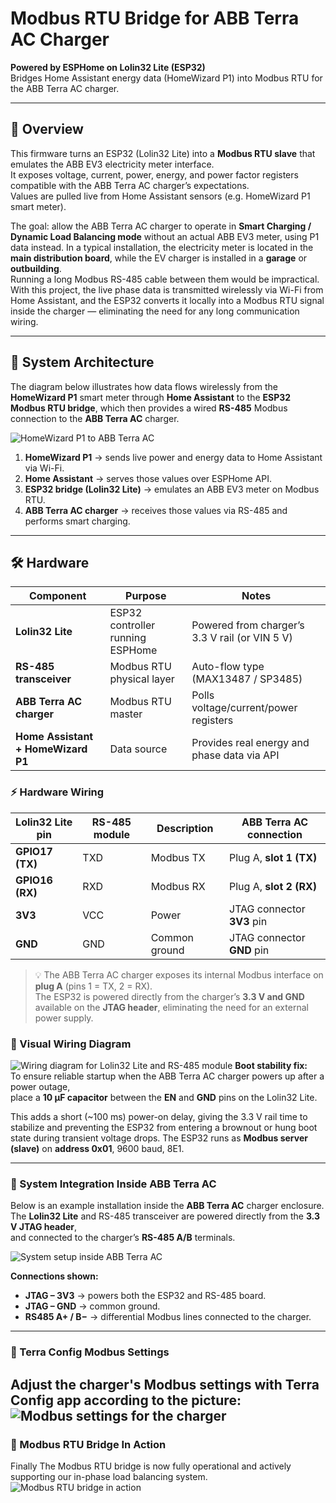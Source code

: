 # Modbus RTU Bridge for ABB Terra AC Charger
**Powered by ESPHome on Lolin32 Lite (ESP32)**  
Bridges Home Assistant energy data (HomeWizard P1) into Modbus RTU for the ABB Terra AC charger.

---

## 🧩 Overview
This firmware turns an ESP32 (Lolin32 Lite) into a **Modbus RTU slave** that emulates the ABB EV3 electricity meter interface.  
It exposes voltage, current, power, energy, and power factor registers compatible with the ABB Terra AC charger’s expectations.  
Values are pulled live from Home Assistant sensors (e.g. HomeWizard P1 smart meter).

The goal: allow the ABB Terra AC charger to operate in **Smart Charging / Dynamic Load Balancing mode** without an actual ABB EV3 meter, using P1 data instead.
In a typical installation, the electricity meter is located in the **main distribution board**, while the EV charger is installed in a **garage** or **outbuilding**.  
Running a long Modbus RS-485 cable between them would be impractical.  
With this project, the live phase data is transmitted wirelessly via Wi-Fi from Home Assistant, and the ESP32 converts it locally into a Modbus RTU signal inside the charger — eliminating the need for any long communication wiring.

---
## 📡 System Architecture

The diagram below illustrates how data flows wirelessly from the **HomeWizard P1** smart meter through **Home Assistant** to the **ESP32 Modbus RTU bridge**, which then provides a wired **RS-485** Modbus connection to the **ABB Terra AC** charger.

![HomeWizard P1 to ABB Terra AC](/media/HomeWizard%20P1%20to%20ABB%20Terra%20AC.png)

1. **HomeWizard P1** → sends live power and energy data to Home Assistant via Wi-Fi.  
2. **Home Assistant** → serves those values over ESPHome API.  
3. **ESP32 bridge (Lolin32 Lite)** → emulates an ABB EV3 meter on Modbus RTU.  
4. **ABB Terra AC charger** → receives those values via RS-485 and performs smart charging.

---

## 🛠️ Hardware

| Component | Purpose | Notes |
|------------|----------|-------|
| **Lolin32 Lite** | ESP32 controller running ESPHome | Powered from charger’s 3.3 V rail (or VIN 5 V) |
| **RS-485 transceiver** | Modbus RTU physical layer | Auto-flow type (MAX13487 / SP3485) |
| **ABB Terra AC charger** | Modbus RTU master | Polls voltage/current/power registers |
| **Home Assistant + HomeWizard P1** | Data source | Provides real energy and phase data via API |

### ⚡ Hardware Wiring

| Lolin32 Lite pin | RS-485 module | Description | ABB Terra AC connection |
|------------------|---------------|--------------|--------------------------|
| **GPIO17 (TX)** | TXD | Modbus TX | Plug A, **slot 1 (TX)** |
| **GPIO16 (RX)** | RXD | Modbus RX | Plug A, **slot 2 (RX)** |
| **3V3** | VCC | Power | JTAG connector **3V3** pin |
| **GND** | GND | Common ground | JTAG connector **GND** pin |

> 💡 The ABB Terra AC charger exposes its internal Modbus interface on **plug A** (pins 1 = TX, 2 = RX).  
> The ESP32 is powered directly from the charger’s **3.3 V and GND** available on the **JTAG header**, eliminating the need for an external power supply.
### 🧰 Visual Wiring Diagram

![Wiring diagram for Lolin32 Lite and RS-485 module](/media/wiring-diagram.png)
**Boot stability fix:**  
To ensure reliable startup when the ABB Terra AC charger powers up after a power outage,  
place a **10 µF capacitor** between the **EN** and **GND** pins on the Lolin32 Lite.  

This adds a short (~100 ms) power-on delay, giving the 3.3 V rail time to stabilize and preventing the ESP32 from entering a brownout or hung boot state during transient voltage drops.
The ESP32 runs as **Modbus server (slave)** on **address 0x01**, 9600 baud, 8E1.

---
### 🧩 System Integration Inside ABB Terra AC

Below is an example installation inside the **ABB Terra AC** charger enclosure.  
The **Lolin32 Lite** and RS-485 transceiver are powered directly from the **3.3 V JTAG header**,  
and connected to the charger’s **RS-485 A/B** terminals.

![System setup inside ABB Terra AC](/media/system-setup.png)

**Connections shown:**
- **JTAG – 3V3** → powers both the ESP32 and RS-485 board.  
- **JTAG – GND** → common ground.  
- **RS485 A+ / B−** → differential Modbus lines connected to the charger.
---
### 🧩 Terra Config Modbus Settings
Adjust the charger's Modbus settings with Terra Config app according to the picture:
![Modbus settings for the charger](/media/TerraConfig_modbus_settings.jpg)
---
### 🧩 Modbus RTU Bridge In Action
Finally The Modbus RTU bridge is now fully operational and actively supporting our in-phase load balancing system.
![Modbus RTU bridge in action](/media/modbus-rtu-bridge-in-action.png)
